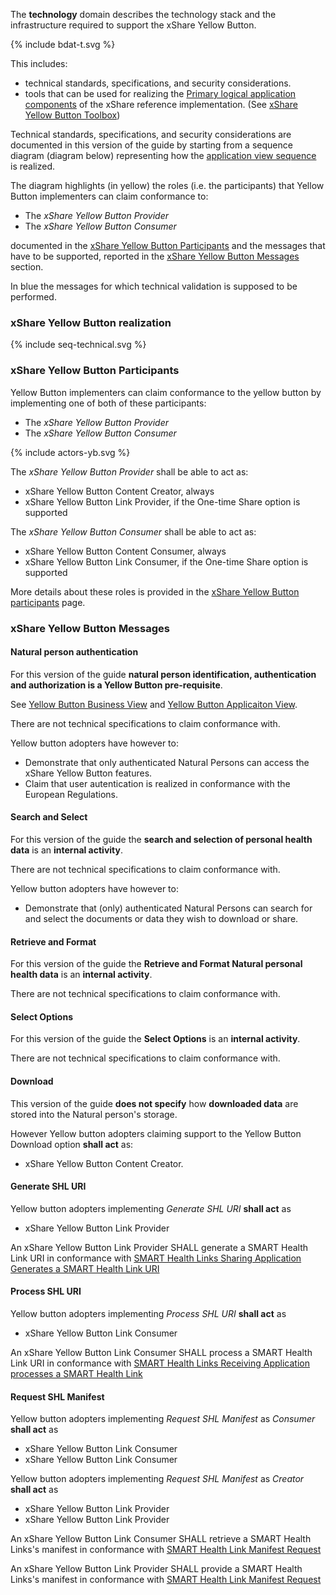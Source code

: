 
The **technology** domain describes the technology stack and the infrastructure required to support the xShare Yellow Button.

{% include bdat-t.svg %}

This includes:
* technical standards, specifications, and security considerations.
* tools that can be used for realizing the [Primary logical application components](yb_components.html) of the xShare reference implementation. (See [xShare Yellow Button Toolbox](yb_tools.html))


Technical standards, specifications, and security considerations are documented in this version of the guide by starting from a sequence diagram (diagram below) representing how the [application view sequence](application.html) is realized.

The diagram highlights (in yellow) the roles (i.e. the participants) that Yellow Button implementers can claim conformance to:

* The *xShare Yellow Button Provider*
* The *xShare Yellow Button Consumer*

documented in the [xShare Yellow Button Participants](#xshare-yellow-button-participants) and the messages that have to be supported, reported in the [xShare Yellow Button Messages](#xshare-yellow-button-messages) section.

In blue the messages for which technical validation is supposed to be performed.

### xShare Yellow Button realization

{% include seq-technical.svg %}


### xShare Yellow Button Participants

Yellow Button implementers can claim conformance to the yellow button by implementing one of both of these participants:

* The *xShare Yellow Button Provider*
* The *xShare Yellow Button Consumer*



{% include actors-yb.svg %}



The *xShare Yellow Button Provider*  shall be able to act as:
* xShare Yellow Button Content Creator, always
* xShare Yellow Button Link Provider, if the One-time Share option is supported


The *xShare Yellow Button Consumer*  shall be able to act as:
* xShare Yellow Button Content Consumer, always
* xShare Yellow Button Link Consumer, if the One-time Share option is supported


More details about these roles is provided in the [xShare Yellow Button participants](actors.html) page.


### xShare Yellow Button Messages


#### Natural person authentication

For this version of the guide **natural person identification, authentication and authorization is a Yellow Button pre-requisite**.

See [Yellow Button Business View](business.html) and [Yellow Button Applicaiton View](application.html).

There are not technical specifications to claim conformance with.

Yellow button adopters have however to:
* Demonstrate that only authenticated Natural Persons can access the xShare Yellow Button features.
* Claim that user autentication is realized in conformance with the European Regulations.

#### Search and Select

For this version of the guide the **search and selection of personal health data** is an **internal activity**.

There are not technical specifications to claim conformance with.

Yellow button adopters have however to:
* Demonstrate that (only) authenticated Natural Persons can search for and select the documents or data they wish to download or share.

#### Retrieve and Format

For this version of the guide the **Retrieve and Format Natural personal health data** is an **internal activity**.

There are not technical specifications to claim conformance with.

#### Select Options

For this version of the guide the **Select Options** is an **internal activity**.

There are not technical specifications to claim conformance with.

#### Download

This version of the guide **does not specify** how **downloaded data** are stored into the Natural person's storage.

However Yellow button adopters claiming support to the Yellow Button Download option **shall act** as:
* xShare Yellow Button Content Creator.


#### Generate SHL URI

Yellow button adopters implementing *Generate SHL URI* **shall act** as 
* xShare Yellow Button Link Provider

An xShare Yellow Button Link Provider SHALL generate a SMART Health Link URI in conformance with [SMART Health Links Sharing Application Generates a SMART Health Link URI](https://hl7.org/fhir/uv/smart-health-cards-and-links/2024Sep/links-specification.html#smart-health-links-sharing-application-generates-a-smart-health-link-uri)


#### Process SHL URI

Yellow button adopters implementing *Process SHL URI* **shall act** as 
* xShare Yellow Button Link Consumer

An xShare Yellow Button Link Consumer SHALL process a SMART Health Link URI in conformance with [SMART Health Links Receiving Application processes a SMART Health Link](https://hl7.org/fhir/uv/smart-health-cards-and-links/2024Sep/links-specification.html#smart-health-links-receiving-application-processes-a-smart-health-link)

#### Request SHL Manifest

Yellow button adopters implementing *Request SHL Manifest* as *Consumer* **shall act** as 
* xShare Yellow Button Link Consumer
* xShare Yellow Button Link Consumer


Yellow button adopters implementing *Request SHL Manifest* as *Creator*  **shall act** as 
* xShare Yellow Button Link Provider
* xShare Yellow Button Link Provider


An xShare Yellow Button Link Consumer SHALL retrieve a SMART Health Links's manifest in conformance with
[SMART Health Link Manifest Request](https://hl7.org/fhir/uv/smart-health-cards-and-links/2024Sep/links-specification.html#smart-health-link-manifest-request)


An xShare Yellow Button Link Provider SHALL provide a SMART Health Links's manifest in conformance with
[SMART Health Link Manifest Request](https://hl7.org/fhir/uv/smart-health-cards-and-links/2024Sep/links-specification.html#smart-health-link-manifest-request)

